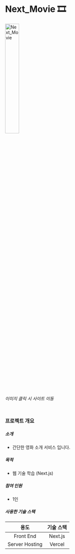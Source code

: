 # Next_Movie 🎞️
<a href="https://nextjs-movies-wheat-chi.vercel.app/"><img src="https://github.com/Seang-G/Next_Movie/assets/61152284/889a76c7-c557-4063-9e8d-2c5d96b00012" alt="Next_Movie" width=30%/></a>
###### 이미지 클릭 시 사이트 이동</br></br>
### 프로젝트 개요
##### 소개
- 간단한 영화 소개 서비스 입니다.
##### 목적
- 웹 기술 학습 (Next.js)
##### 참여 인원
- 1인
##### 사용한 기술 스택
| 용도     | 기술 스택 |
|:--------:|:--------:|
| Front End    | Next.js     |
| Server Hosting     | Vercel        |

<br />
